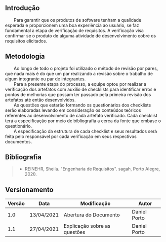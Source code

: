 ## Introdução
&emsp;&emsp;Para garantir que os produtos de software tenham a qualidade
esperada e proporcionem uma boa experiência ao usuário, se faz fundamental a etapa de verificação de requisitos. A verificação visa confirmar se o produto de alguma atividade de desenvolvimento cobre os requisitos elicitados.

## Metodologia
&emsp;&emsp;Ao longo de todo o projeto foi utilizado o método de revisão por pares, que nada mais é do que um par realizando a revisão sobre o trabalho de algum integrante ou par de integrantes.<br>
&emsp;&emsp;Para a presente etapa do processo, a equipe optou por realizar a verificação dos artefatos com auxílio de checklists para identificar erros e pontos de melhorias que possam ter passado pela primeira revisão dos artefatos até então desenvolvidos.<br>
&emsp;&emsp;As questões que estarão formando os questionários dos checklists serão elaboradas levando em consideração os conteúdos teóricos referentes ao desenvolvimento de cada artefato verificado. Cada checklist terá a especificação por meio de bibliografia a cerca da fonte que embase o questionário.<br>
&emsp;&emsp;A especificação da estrutura de cada checklist e seus resultados será feita pelo responsável por cada verificação em seus respectivos documentos.

## Bibliografia
> - REINEHR, Sheila. "Engenharia de Requisitos". sagah, Porto Alegre, 2020.

## Versionamento
|Versão|Data|Modificação|Autor|
|--|--|--|--|
|1.0|13/04/2021|Abertura do Documento|Daniel Porto|
|1.1|27/04/2021|Explicação sobre as questões|Daniel Porto|